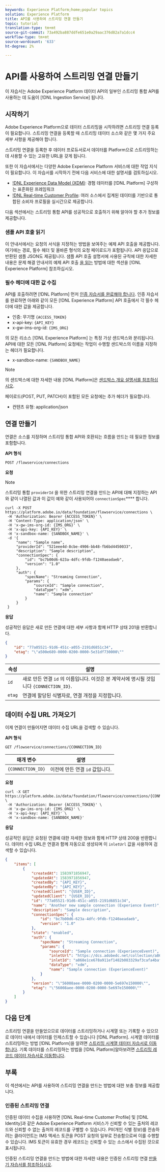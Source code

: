 ```yaml
---
keywords: Experience Platform;home;popular topics
solution: Experience Platform
title: API를 사용하여 스트리밍 연결 만들기
topic: tutorial
translation-type: tm+mt
source-git-commit: 73a492ba887ddfe651e0a29aac376d82a7a1dcc4
workflow-type: tm+mt
source-wordcount: '633'
ht-degree: 2%

---
```



# API를 사용하여 스트리밍 연결 만들기

이 자습서는 Adobe Experience Platform 데이터 API의 일부인 스트리밍 통합 API를 사용하는 데 도움이 [!DNL Ingestion Service] 됩니다.

## 시작하기

Adobe Experience Platform으로 데이터 스트리밍을 시작하려면 스트리밍 연결 등록이 필요합니다. 스트리밍 연결을 등록할 때 스트리밍 데이터 소스와 같은 몇 가지 주요 세부 사항을 제공해야 합니다.

스트리밍 연결을 등록한 후 데이터 프로듀서로서 데이터를 Platform으로 스트리밍하는 데 사용할 수 있는 고유한 URL을 갖게 됩니다.

또한 이 자습서에서는 다양한 Adobe Experience Platform 서비스에 대한 작업 지식이 필요합니다. 이 자습서를 시작하기 전에 다음 서비스에 대한 설명서를 검토하십시오.

- [!DNL Experience Data Model (XDM)](../../xdm/home.md): 경험 데이터를 [!DNL Platform] 구성하는 표준화된 프레임워크
- [!DNL Real-time Customer Profile](../../profile/home.md): 여러 소스에서 집계된 데이터를 기반으로 통합된 소비자 프로필을 실시간으로 제공합니다.

다음 섹션에서는 스트리밍 통합 API를 성공적으로 호출하기 위해 알아야 할 추가 정보를 제공합니다.

### 샘플 API 호출 읽기

이 안내서에서는 요청의 서식을 지정하는 방법을 보여주는 예제 API 호출을 제공합니다. 여기에는 경로, 필수 헤더 및 올바른 형식의 요청 페이로드가 포함됩니다. API 응답으로 반환된 샘플 JSON도 제공됩니다. 샘플 API 호출 설명서에 사용된 규칙에 대한 자세한 내용은 문제 해결 안내서의 예제 API 호출 [을 읽는](../../landing/troubleshooting.md#how-do-i-format-an-api-request) 방법에 대한 섹션을 [!DNL Experience Platform] 참조하십시오.

### 필수 헤더에 대한 값 수집

API를 호출하려면 [!DNL Platform] 먼저 [인증 자습서를 완료해야 합니다](../../tutorials/authentication.md). 인증 자습서를 완료하면 아래와 같이 모든 [!DNL Experience Platform] API 호출에서 각 필수 헤더에 대한 값을 제공합니다.

- 인증: 무기명 `{ACCESS_TOKEN}`
- x-api-key: `{API_KEY}`
- x-gw-ims-org-id: `{IMS_ORG}`

의 모든 리소스 [!DNL Experience Platform] 는 특정 가상 샌드박스와 분리됩니다. API에 대한 모든 [!DNL Platform] 요청에는 작업이 수행할 샌드박스의 이름을 지정하는 헤더가 필요합니다.

- x-sandbox-name: `{SANDBOX_NAME}`

>[!NOTE]
>
>의 샌드박스에 대한 자세한 내용 [!DNL Platform]은 [샌드박스 개요 설명서를 참조하십시오](../../sandboxes/home.md).

페이로드(POST, PUT, PATCH)이 포함된 모든 요청에는 추가 헤더가 필요합니다.

- 컨텐츠 유형: application/json

## 연결 만들기

연결은 소스를 지정하며 스트리밍 통합 API와 호환되는 흐름을 만드는 데 필요한 정보를 포함합니다.

**API 형식**

```http
POST /flowservice/connections
```

**요청**

>[!NOTE]
>
>스트리밍 통합 `providerId` 을 위한 스트리밍 연결을 만드는 API에 대해 지정하는 API와 같이 나열된 값과 이 값이 예와 같이 사용되어야 `connectionSpec`**** 합니다.

```shell
curl -X POST https://platform.adobe.io/data/foundation/flowservice/connections \
 -H 'Authorization: Bearer {ACCESS_TOKEN}' \
 -H 'Content-Type: application/json' \
 -H 'x-gw-ims-org-id: {IMS_ORG}' \
 -H 'x-api-key: {API_KEY}' \
 -H 'x-sandbox-name: {SANDBOX_NAME}' \
 -d '{
     "name": "Sample name",
     "providerId": "521eee4d-8cbe-4906-bb48-fb6bd4450033",
     "description": "Sample description",
     "connectionSpec": {
         "id": "bc7b00d6-623a-4dfc-9fdb-f1240aeadaeb",
         "version": "1.0"
     },
     "auth": {
         "specName": "Streaming Connection",
         "params": {
             "sourceId": "Sample connection",
             "dataType": "xdm",
             "name": "Sample connection"
         }
     }
 }
```

**응답**

성공적인 응답은 새로 만든 연결에 대한 세부 사항과 함께 HTTP 상태 201을 반환합니다.

```json
{
    "id": "77a05521-91d6-451c-a055-2191d6851c34",
    "etag": "\"a500e689-0000-0200-0000-5e31df730000\""
}
```

| 속성 | 설명 |
| -------- | ----------- |
| `id` | 새로 만든 연결 `id` 의 이름입니다. 이것은 본 계약서에 명시될 것입니다 `{CONNECTION_ID}`. |
| `etag` | 연결에 할당된 식별자로, 연결 개정을 지정합니다. |

## 데이터 수집 URL 가져오기

이제 연결이 만들어지면 데이터 수집 URL을 검색할 수 있습니다.

**API 형식**

```http
GET /flowservice/connections/{CONNECTION_ID}
```

| 매개 변수 | 설명 |
| --------- | ----------- |
| `{CONNECTION_ID}` | 이전에 만든 연결 `id` 값입니다. |

**요청**

```shell
curl -X GET https://platform.adobe.io/data/foundation/flowservice/connections/{CONNECTION_ID} \
 -H 'Authorization: Bearer {ACCESS_TOKEN}' \
 -H 'x-gw-ims-org-id: {IMS_ORG}' \
 -H 'x-api-key: {API_KEY}' \
 -H 'x-sandbox-name: {SANDBOX_NAME}'
```

**응답**

성공적인 응답은 요청된 연결에 대한 자세한 정보와 함께 HTTP 상태 200을 반환합니다. 데이터 수집 URL은 연결과 함께 자동으로 생성되며 이 `inletUrl` 값을 사용하여 검색할 수 있습니다.

```json
{
    "items": [
        {
            "createdAt": 1583971856947,
            "updatedAt": 1583971856947,
            "createdBy": "{API_KEY}",
            "updatedBy": "{API_KEY}",
            "createdClient": "{USER_ID}",
            "updatedClient": "{USER_ID}",
            "id": "77a05521-91d6-451c-a055-2191d6851c34",
            "name": "Another new sample connection (Experience Event)",
            "description": "Sample description",
            "connectionSpec": {
                "id": "bc7b00d6-623a-4dfc-9fdb-f1240aeadaeb",
                "version": "1.0"
            },
            "state": "enabled",
            "auth": {
                "specName": "Streaming Connection",
                "params": {
                    "sourceId": "Sample connection (ExperienceEvent)",
                    "inletUrl": "https://dcs.adobedc.net/collection/a868e1ce678a911ef1482b083329af3cafa4bafdc781285f25911eaae9e00eb2",
                    "inletId": "a868e1ce678a911ef1482b083329af3cafa4bafdc781285f25911eaae9e00eb2",
                    "dataType": "xdm",
                    "name": "Sample connection (ExperienceEvent)"
                }
            },
            "version": "\"56008aee-0000-0200-0000-5e697e150000\"",
            "etag": "\"56008aee-0000-0200-0000-5e697e150000\""
        }
    ]
}
```

## 다음 단계

스트리밍 연결을 만들었으므로 데이터를 스트리밍하거나 시계열 또는 기록할 수 있으므로 데이터 내에서 데이터를 인제스트할 수 있습니다 [!DNL Platform]. 시계열 데이터를 스트리밍하는 방법 [!DNL Platform]을 알려면 [스트리밍 시계열 데이터 자습서로 이동합니다](./streaming-time-series-data.md). 기록 데이터를 스트리밍하는 방법을 [!DNL Platform]알아보려면 [스트리밍 레코드 데이터 자습서로 이동합니다](./streaming-record-data.md).

## 부록

이 섹션에서는 API를 사용하여 스트리밍 연결을 만드는 방법에 대한 보충 정보를 제공합니다.

### 인증된 스트리밍 연결

인증된 데이터 수집을 사용하면 [!DNL Real-time Customer Profile] 및 [!DNL Identity]과 같은 Adobe Experience Platform 서비스가 신뢰할 수 있는 출처의 레코드와 신뢰할 수 없는 출처의 레코드를 구별할 수 있습니다. PII(개인 식별 정보)를 전송하려는 클라이언트는 IMS 액세스 토큰을 POST 요청의 일부로 전송함으로써 이를 수행할 수 있습니다. IMS 토큰이 유효한 경우 레코드는 신뢰할 수 있는 소스에서 수집된 것으로 표시됩니다.

인증된 스트리밍 연결을 만드는 방법에 대한 자세한 내용은 인증된 스트리밍 연결 [만들기 자습서를 참조하십시오](create-authenticated-streaming-connection.md).